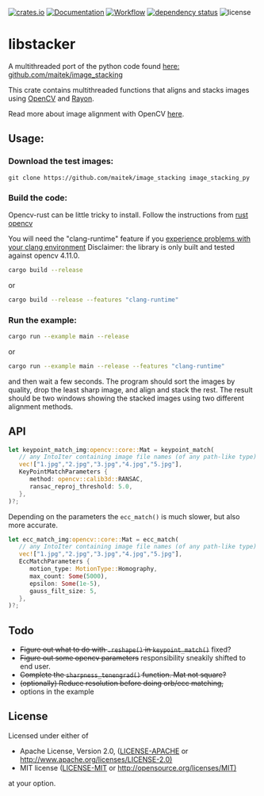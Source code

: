 [![crates.io](https://img.shields.io/crates/v/libstacker.svg)](https://crates.io/crates/libstacker)
[![Documentation](https://docs.rs/libstacker/badge.svg)](https://docs.rs/libstacker)
[![Workflow](https://github.com/eadf/libstacker.rs/workflows/Rust/badge.svg)](https://github.com/eadf/libstacker.rs/workflows/Rust/badge.svg)
[![dependency status](https://deps.rs/crate/libstacker/0.0.7/status.svg)](https://deps.rs/crate/libstacker/0.0.7)
![license](https://img.shields.io/crates/l/libstacker)

# libstacker
A multithreaded port of the python code found [here: github.com/maitek/image_stacking](https://github.com/maitek/image_stacking) 

This crate contains multithreaded functions that aligns and stacks images using [OpenCV](https://crates.io/crates/opencv) and [Rayon](https://crates.io/crates/rayon).

Read more about image alignment with OpenCV [here](https://learnopencv.com/image-alignment-ecc-in-opencv-c-python).

## Usage:
### Download the test images:

```git clone https://github.com/maitek/image_stacking image_stacking_py```

### Build the code:
Opencv-rust can be little tricky to install. Follow the instructions from [rust opencv](https://crates.io/crates/opencv)

You will need the "clang-runtime" feature if you <a href="https://github.com/twistedfall/opencv-rust#Troubleshooting">experience problems with your clang environment</a>
Disclaimer: the library is only built and tested against opencv 4.11.0.

```bash
cargo build --release
```

or

```bash
cargo build --release --features "clang-runtime"
```

### Run the example:

```bash
cargo run --example main --release
```

or

```bash
cargo run --example main --release --features "clang-runtime"
```

and then wait a few seconds. The program should sort the images by quality, drop the least sharp image, and align and stack the rest. 
The result should be two windows showing the stacked images using two different alignment methods.

## API
```rust
let keypoint_match_img:opencv::core::Mat = keypoint_match(
   // any IntoIter containing image file names (of any path-like type)
   vec!["1.jpg","2.jpg","3.jpg","4.jpg","5.jpg"],
   KeyPointMatchParameters {
      method: opencv::calib3d::RANSAC,
      ransac_reproj_threshold: 5.0,
   },
)?;
```

Depending on the parameters the `ecc_match()` is much slower, but also more accurate. 
```rust
let ecc_match_img:opencv::core::Mat = ecc_match(
   // any IntoIter containing image file names (of any path-like type)
   vec!["1.jpg","2.jpg","3.jpg","4.jpg","5.jpg"],
   EccMatchParameters {
      motion_type: MotionType::Homography,
      max_count: Some(5000),
      epsilon: Some(1e-5),
      gauss_filt_size: 5,
   },
)?;
```

## Todo

* ~~Figure out what to do with `.reshape()` in `keypoint_match()`~~ fixed?
* ~~Figure out some opencv parameters~~ responsibility sneakily shifted to end user.
* ~~Complete the `sharpness_tenengrad()` function. Mat not square?~~
* ~~(optionally) Reduce resolution before doing orb/ecc matching,~~
* options in the example

## License

Licensed under either of

* Apache License, Version 2.0, ([LICENSE-APACHE](LICENSE-APACHE) or <http://www.apache.org/licenses/LICENSE-2.0)>
* MIT license ([LICENSE-MIT](LICENSE-MIT) or <http://opensource.org/licenses/MIT)>

at your option.

